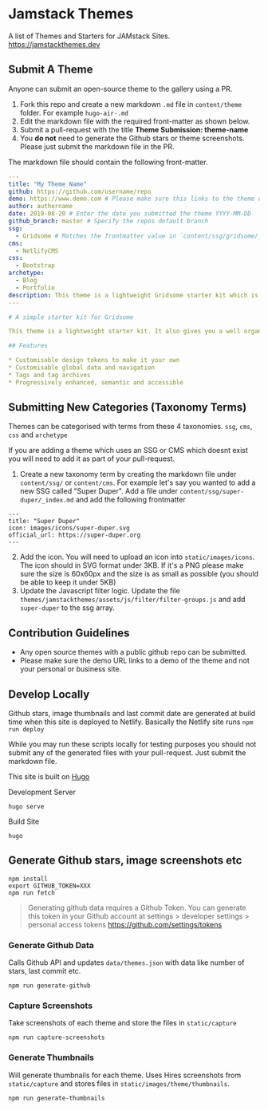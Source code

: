 # Jamstack Themes

A list of Themes and Starters for JAMstack Sites. https://jamstackthemes.dev

## Submit A Theme

Anyone can submit an open-source theme to the gallery using a PR. 

1. Fork this repo and create a new markdown `.md` file in `content/theme` folder. For example `hugo-air-.md`
2. Edit the markdown file with the required front-matter as shown below.
3. Submit a pull-request with the title **Theme Submission: theme-name**
4. You **do not** need to generate the Github stars or theme screenshots. Please just submit the markdown file in the PR. 

The markdown file should contain the following front-matter.

```yaml
---
title: "My Theme Name"
github: https://github.com/username/repo
demo: https://www.demo.com # Please make sure this links to the theme demo and not your personal/business site
author: authorname
date: 2019-08-20 # Enter the date you submitted the theme YYYY-MM-DD
github_branch: master # Specify the repos default branch
ssg:
  - Gridsome # Matches the frontmatter value in `content/ssg/gridsome/_index.md Title`
cms:
  - NetlifyCMS
css:
  - Bootstrap
archetype:
  - Blog
  - Portfolio
description: This theme is a lightweight Gridsome starter kit which is perfect for a blog or a portfolio
---

# A simple starter kit for Gridsome

This theme is a lightweight starter kit. It also gives you a well organised starting point to extend it for yourself.

## Features

* Customisable design tokens to make it your own  
* Customisable global data and navigation  
* Tags and tag archives  
* Progressively enhanced, semantic and accessible  
```

## Submitting New Categories (Taxonomy Terms)
Themes can be categorised with terms from these 4 taxonomies. `ssg`, `cms`, `css` and `archetype`

If you are adding a theme which uses an SSG or CMS which doesnt exist you will need to add it as part of your pull-request. 

1. Create a new taxonomy term by creating the markdown file under `content/ssg/` or `content/cms`. For example let's say you wanted to add a new SSG called "Super Duper". Add a file under `content/ssg/super-duper/_index.md` and add the following frontmatter
```
---
title: "Super Duper"
icon: images/icons/super-duper.svg 
official_url: https://super-duper.org
---
```

2. Add the icon. You will need to upload an icon into `static/images/icons`. The icon should in SVG format under 3KB. If it's a PNG please make sure the size is 60x60px and the size is as small as possible (you should be able to keep it under 5KB)
3. Update the Javascript filter logic. Update the file `themes/jamstackthemes/assets/js/filter/filter-groups.js` and add `super-duper` to the ssg array.


## Contribution Guidelines

* Any open source themes with a public github repo can be submitted.
* Please make sure the demo URL links to a demo of the theme and not your personal or business site.


## Develop Locally

Github stars, image thumbnails and last commit date are generated at build time when this site is deployed to Netlify. Basically the Netlify site runs `npm run deploy`

While you may run these scripts locally for testing purposes you should not submit any of the generated files with your pull-request. Just submit the markdown file.

This site is built on [Hugo](https://gohugo.io/)

Development Server

```
hugo serve
```

Build Site

```
hugo
```

## Generate Github stars, image screenshots etc

```
npm install
export GITHUB_TOKEN=XXX
npm run fetch
```

> Generating github data requires a Github Token. You can generate this token in your Github account at settings > developer settings > personal access tokens https://github.com/settings/tokens


### Generate Github Data

Calls Github API and updates `data/themes.json` with data like number of stars, last commit etc.

```
npm run generate-github
```

### Capture Screenshots

Take screenshots of each theme and store the files in `static/capture`

```
npm run capture-screenshots
```

### Generate Thumbnails

Will generate thumbnails for each theme. Uses Hires screenshots from `static/capture` and stores files in `static/images/theme/thumbnails`. 

```
npm run generate-thumbnails
```
